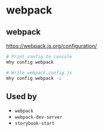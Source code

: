 # webpack

## webpack

https://webpack.js.org/configuration/

```bash
# Print config to console
mhy config webpack

# Write webpack.config.js
mhy config webpack -i
```

## Used by
- `webpack`
- `webpack-dev-server`
- `storybook-start`

